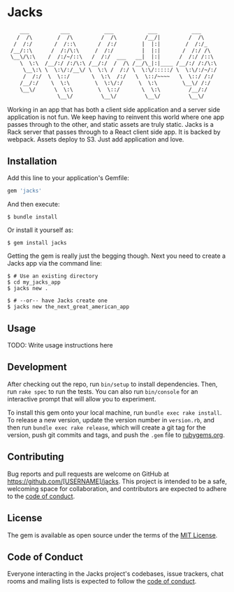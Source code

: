 # Jacks

```txt
    ___          ___           ___           ___           ___
   /  /\        /  /\         /  /\         /__/|         /  /\
  /  /:/       /  /::\       /  /:/        |  |:|        /  /:/_
 /__/::\      /  /:/\:\     /  /:/         |  |:|       /  /:/ /\  
 \__\/\:\    /  /:/~/::\   /  /:/  ___   __|  |:|      /  /:/ /::\
    \  \:\  /__/:/ /:/\:\ /__/:/  /  /\ /__/\_|:|____ /__/:/ /:/\:\
     \__\:\ \  \:\/:/__\/ \  \:\ /  /:/ \  \:\/:::::/ \  \:\/:/~/:/
     /  /:/  \  \::/       \  \:\  /:/   \  \::/~~~~   \  \::/ /:/
    /__/:/    \  \:\        \  \:\/:/     \  \:\        \__\/ /:/  
    \__\/      \  \:\        \  \::/       \  \:\         /__/:/
                \__\/         \__\/         \__\/         \__\/
```

Working in an app that has both a client side application and a server side
application is not fun. We keep having to reinvent this world where one app
passes through to the other, and static assets are truly static. Jacks is a Rack
server that passes through to a React client side app. It is backed by webpack.
Assets deploy to S3. Just add application and love.

## Installation

Add this line to your application's Gemfile:

```ruby
gem 'jacks'
```

And then execute:

    $ bundle install

Or install it yourself as:

    $ gem install jacks


Getting the gem is really just the begging though. Next you need to create a
Jacks app via the command line:

    $ # Use an existing directory
    $ cd my_jacks_app
    $ jacks new .

    $ # --or-- have Jacks create one
    $ jacks new the_next_great_american_app

## Usage

TODO: Write usage instructions here

## Development

After checking out the repo, run `bin/setup` to install dependencies. Then, run `rake spec` to run the tests. You can also run `bin/console` for an interactive prompt that will allow you to experiment.

To install this gem onto your local machine, run `bundle exec rake install`. To release a new version, update the version number in `version.rb`, and then run `bundle exec rake release`, which will create a git tag for the version, push git commits and tags, and push the `.gem` file to [rubygems.org](https://rubygems.org).

## Contributing

Bug reports and pull requests are welcome on GitHub at https://github.com/[USERNAME]/jacks. This project is intended to be a safe, welcoming space for collaboration, and contributors are expected to adhere to the [code of conduct](https://github.com/[USERNAME]/jacks/blob/master/CODE_OF_CONDUCT.md).

## License

The gem is available as open source under the terms of the [MIT License](https://opensource.org/licenses/MIT).

## Code of Conduct

Everyone interacting in the Jacks project's codebases, issue trackers, chat rooms and mailing lists is expected to follow the [code of conduct](https://github.com/[USERNAME]/jacks/blob/master/CODE_OF_CONDUCT.md).
